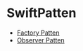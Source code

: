 # SwiftPatten

- [Factory Patten](\FatoryPattenSample)
- [Observer Patten](\ObseverPatternSample)


